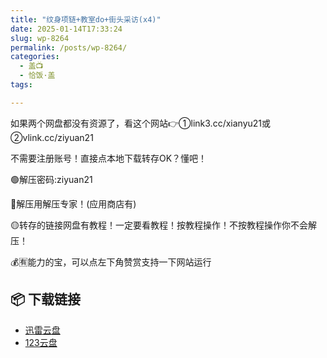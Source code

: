 ```yaml
---
title: "纹身项链+教室do+街头采访(x4)"
date: 2025-01-14T17:33:24
slug: wp-8264
permalink: /posts/wp-8264/
categories:
  - 盖📺
  - 恰饭·盖
tags:

---
```


如果两个网盘都没有资源了，看这个网站👉①link3.cc/xianyu21或②vlink.cc/ziyuan21

不需要注册账号！直接点本地下载转存OK？懂吧！

🟢解压密码:ziyuan21

🔵解压用解压专家！(应用商店有)

🟡转存的链接网盘有教程！一定要看教程！按教程操作！不按教程操作你不会解压！

💰🈶能力的宝，可以点左下角赞赏支持一下网站运行

## 📦 下载链接
- [迅雷云盘](https://blziyuan21.com/pay-download/8264?key=907d68abfe&down_id=0)
- [123云盘](https://blziyuan21.com/pay-download/8264?key=907d68abfe&down_id=1)

